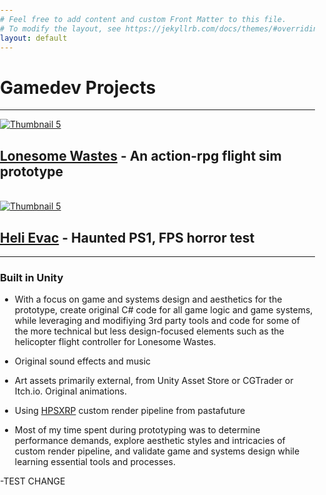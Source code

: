 ```yaml
---
# Feel free to add content and custom Front Matter to this file.
# To modify the layout, see https://jekyllrb.com/docs/themes/#overriding-theme-defaults
layout: default
---
```

# Gamedev Projects
<style>
  body {
    position: relative;
    height: 100vh; /* Full viewport height */
    margin: 0;
    padding: 0;
  }

  body::before {
    content: "";
    position: absolute;
    top: 0;
    left: 0;
    width: 100%;
    height: 100%;
    background-image: url('/assets/media/images/backgrounds/txw_background_01_large.jpg');
    background-size: cover; /* Stretches the image while maintaining aspect ratio */
    background-repeat: no-repeat;
    background-position: center center;
    opacity: 0.3; /* Adjust the opacity here */
    z-index: -1; /* Ensures the background is behind the content */
  }
</style>
---
<div class="image-grid">
  <a href="/lonesome_wastes/">
    <img src="../assets/media/images/screenshots/thumbnails/tn_home_base_heli_far.jpg" alt="Thumbnail 5">
  </a>
</div>

## [Lonesome Wastes](/lonesome_wastes) - An action-rpg flight sim prototype

<br>

<div class="image-grid">
  <a href="/heli_evac/">
    <img src="../assets/media/images/screenshots/thumbnails/tn_heli_evac.jpg" alt="Thumbnail 5">
  </a>
</div>

## [Heli Evac](/heli_evac) - Haunted PS1, FPS horror test

---

### Built in Unity

- With a focus on game and systems design and aesthetics for the prototype, create original C# code for all game logic and game systems, while leveraging and modifiying 3rd party tools and code for some of the more technical but less design-focused elements such as the helicopter flight controller for Lonesome Wastes.

- Original sound effects and music

- Art assets primarily external, from Unity Asset Store or CGTrader or Itch.io. Original animations.

- Using [HPSXRP](https://github.com/pastasfuture/com.hauntedpsx.render-pipelines.psx) custom render pipeline from pastafuture

- Most of my time spent during prototyping was to determine performance demands, explore aesthetic styles and intricacies of custom render pipeline, and validate game and systems design while learning essential tools and processes.

-TEST CHANGE
